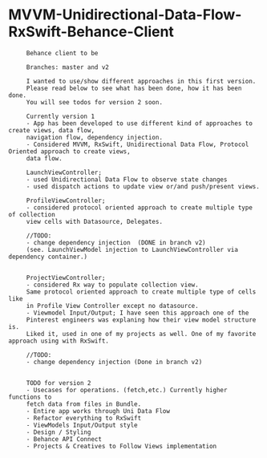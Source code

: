 # MVVM-Unidirectional-Data-Flow-RxSwift-Behance-Client

         Behance client to be
         
         Branches: master and v2
         
         I wanted to use/show different approaches in this first version.
         Please read below to see what has been done, how it has been done.
         You will see todos for version 2 soon.
         
         Currently version 1
         - App has been developed to use different kind of approaches to create views, data flow, 
         navigation flow, dependency injection.
         - Considered MVVM, RxSwift, Unidirectional Data Flow, Protocol Oriented approach to create views, 
         data flow.
         
         LaunchViewController;
         - used Unidirectional Data Flow to observe state changes
         - used dispatch actions to update view or/and push/present views.
         
         ProfileViewController;
         - considered protocol oriented approach to create multiple type of collection 
         view cells with Datasource, Delegates.
         
         //TODO:
         - change dependency injection  (DONE in branch v2)
         (see. LaunchViewModel injection to LaunchViewController via dependency container.)
         
         
         ProjectViewController;
         - considered Rx way to populate collection view. 
         Same protocol oriented approach to create multiple type of cells like 
         in Profile View Controller except no datasource.
         - Viewmodel Input/Output; I have seen this approach one of the 
         Pinterest engineers was explaning how their view model structure is. 
         Liked it, used in one of my projects as well. One of my favorite approach using with RxSwift.
         
         //TODO:
         - change dependency injection (Done in branch v2)
         
         
         TODO for version 2
         - Usecases for operations. (fetch,etc.) Currently higher functions to 
         fetch data from files in Bundle.
         - Entire app works through Uni Data Flow
         - Refactor everything to RxSwift
         - ViewModels Input/Output style
         - Design / Styling
         - Behance API Connect
         - Projects & Creatives to Follow Views implementation
